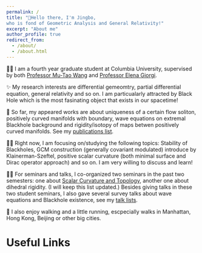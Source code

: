 ```yaml
---
permalink: /
title: "👋Hello there, I'm Jingbo, 
who is fond of Geometric Analysis and General Relativity!"
excerpt: "About me" 
author_profile: true
redirect_from: 
  - /about/
  - /about.html
---
```


🧑‍🎓 I am a fourth year graduate student at Columbia University, supervised by both [Professor Mu-Tao Wang](http://www.math.columbia.edu/~mtwang/) and [Professor Elena Giorgi](http://www.math.columbia.edu/~egiorgi/).

✨ My research interests are differential gemeomtry, partial differential equation, general relativity and so on. I am particualarly attracted by Black Hole which is the most fasinating object that exists in our spacetime!

📃 So far, my appeared works are about uniqueness of a certain flow soliton, positively curved manifolds with boundary, wave equations on extremal Blackhole background and rigidity/isotopy of maps betwen positively curved manifolds. See my [publications list](https://jingbowanmath.github.io/publications/).

🙇‍♂️ Right now, I am focusing on/studying the following topics: Stability of Blackholes, GCM construction (generally covariant modulated) introduce by Klainerman-Szeftel, positive scalar curvature (both minimal surface and Dirac operator approach) and so on. I am very willing to discuss and learn!

🧑‍🏫 For seminars and talks, I co-organized two seminars in the past two semesters: one about [Scalar Curvature and Topology](https://math.columbia.edu/~axu/seminars/scalar-curvature-seminar-post/), another one about dihedral rigidity. (I will keep this list updated.) Besides giving talks in these two student seminars, I also gave several survey talks about wave equations and Blackhole existence, see my [talk lists](https://jingbowanmath.github.io/talks/).

🏃 I also enjoy walking and a little running, escpecially walks in Manhattan, Hong Kong, Beijing or other big cities.

Useful Links
======

